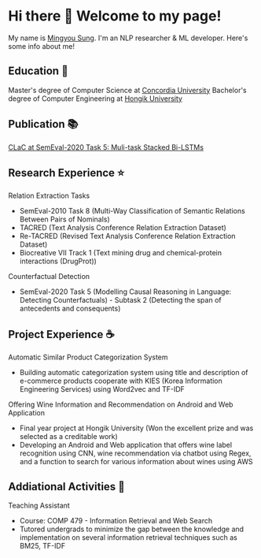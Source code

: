 # Hi there 👋 Welcome to my page!

My name is <a href="http://www.linkedin.com/in/mingyou-sung-0449a0184/">Mingyou Sung</a>. I'm an NLP researcher & ML developer. Here's some info about me!

## Education 🏫
Master's degree of Computer Science at <a href="http://www.concordia.ca/">Concordia University</a>
Bachelor's degree of Computer Engineering at <a href="http://en.hongik.ac.kr/index.do/">Hongik University</a>

## Publication 📚
<a href="https://aclanthology.org/2020.semeval-1.54/">CLaC at SemEval-2020 Task 5: Muli-task Stacked Bi-LSTMs</a>

## Research Experience ⭐
Relation Extraction Tasks
- SemEval-2010 Task 8 (Multi-Way Classification of Semantic Relations Between Pairs of Nominals)
- TACRED (Text Analysis Conference Relation Extraction Dataset)
- Re-TACRED (Revised Text Analysis Conference Relation Extraction Dataset)
- Biocreative VII Track 1 (Text mining drug and chemical-protein interactions (DrugProt))

Counterfactual Detection
- SemEval-2020 Task 5 (Modelling Causal Reasoning in Language: Detecting Counterfactuals) - Subtask 2
(Detecting the span of antecedents and consequents)

## Project Experience ☕
Automatic Similar Product Categorization System
- Building automatic categorization system using title and description of e-commerce products cooperate
with KIES (Korea Information Engineering Services) using Word2vec and TF-IDF

Offering Wine Information and Recommendation on Android and Web Application
- Final year project at Hongik University (Won the excellent prize and was selected as a creditable work)
- Developing an Android and Web application that offers wine label recognition using CNN, wine
recommendation via chatbot using Regex, and a function to search for various information about wines using AWS

## Addiational Activities 📝
Teaching Assistant
- Course: COMP 479 - Information Retrieval and Web Search
- Tutored undergrads to minimize the gap between the knowledge and implementation on several
information retrieval techniques such as BM25, TF-IDF


<!--
**gazelle93/gazelle93** is a ✨ _special_ ✨ repository because its `README.md` (this file) appears on your GitHub profile.

Here are some ideas to get you started:

- 🔭 I’m currently working on ...
- 🌱 I’m currently learning ...
- 👯 I’m looking to collaborate on ...
- 🤔 I’m looking for help with ...
- 💬 Ask me about ...
- 📫 How to reach me: ...
- 😄 Pronouns: ...
- ⚡ Fun fact: ...
-->

